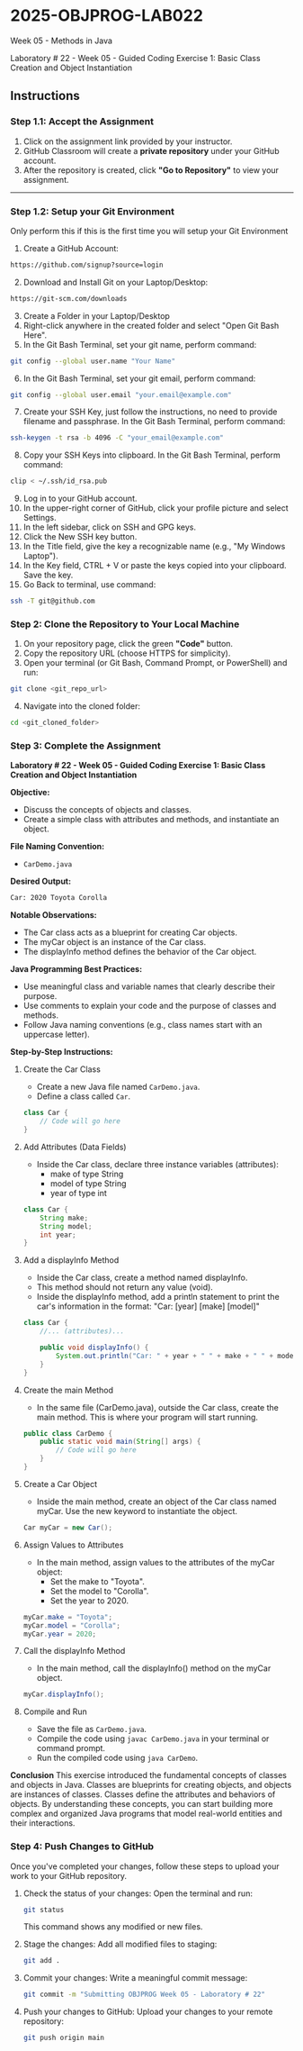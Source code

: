 # **2025-OBJPROG-LAB022**
Week 05 - Methods in Java

Laboratory # 22 - Week 05 - Guided Coding Exercise 1: Basic Class Creation and Object Instantiation

## **Instructions**

### **Step 1.1: Accept the Assignment**

   1. Click on the assignment link provided by your instructor.
   2. GitHub Classroom will create a **private repository** under your GitHub account.
   3. After the repository is created, click **"Go to Repository"** to view your assignment.

---

### **Step 1.2: Setup your Git Environment**
Only perform this if this is the first time you will setup your Git Environment

   1. Create a GitHub Account:
   ```bash
   https://github.com/signup?source=login
   ```
      
   2. Download and Install Git on your Laptop/Desktop:
   ```bash
   https://git-scm.com/downloads
   ```
   
   3. Create a Folder in your Laptop/Desktop
   4. Right-click anywhere in the created folder and select "Open Git Bash Here".
   5. In the Git Bash Terminal, set your git name, perform command:
   ```bash
   git config --global user.name "Your Name"
   ```
   
   6. In the Git Bash Terminal, set your git email, perform command:
   ```bash
   git config --global user.email "your.email@example.com"
   ```
   
   7. Create your SSH Key, just follow the instructions, no need to provide filename and passphrase. In the Git Bash Terminal, perform command:
   ```bash
   ssh-keygen -t rsa -b 4096 -C "your_email@example.com"
   ```
   
   8. Copy your SSH Keys into clipboard. In the Git Bash Terminal, perform command:
   ```bash
   clip < ~/.ssh/id_rsa.pub
   ```
   
   9. Log in to your GitHub account.
   10. In the upper-right corner of GitHub, click your profile picture and select Settings.
   11. In the left sidebar, click on SSH and GPG keys.
   12. Click the New SSH key button.
   13. In the Title field, give the key a recognizable name (e.g., "My Windows Laptop").
   14. In the Key field, CTRL + V or paste the keys copied into your clipboard. Save the key.
   15. Go Back to terminal, use command:
   ```bash
   ssh -T git@github.com
   ```

### **Step 2: Clone the Repository to Your Local Machine**

   1. On your repository page, click the green **"Code"** button.
   2. Copy the repository URL (choose HTTPS for simplicity).
   3. Open your terminal (or Git Bash, Command Prompt, or PowerShell) and run:
   
   ```bash
   git clone <git_repo_url>
   ```
   
   4. Navigate into the cloned folder:
   
   ```bash
   cd <git_cloned_folder>
   ```

### **Step 3: Complete the Assignment**

**Laboratory # 22 - Week 05 - Guided Coding Exercise 1: Basic Class Creation and Object Instantiation**

   **Objective:**
   - Discuss the concepts of objects and classes.
   - Create a simple class with attributes and methods, and instantiate an object.

   **File Naming Convention:**
   - `CarDemo.java`

   **Desired Output:**
   ```txt
   Car: 2020 Toyota Corolla
   ```

   **Notable Observations:**
   - The Car class acts as a blueprint for creating Car objects.
   - The myCar object is an instance of the Car class.
   - The displayInfo method defines the behavior of the Car object.

   **Java Programming Best Practices:**
   - Use meaningful class and variable names that clearly describe their purpose.
   - Use comments to explain your code and the purpose of classes and methods.
   - Follow Java naming conventions (e.g., class names start with an uppercase letter).
      
   **Step-by-Step Instructions:**

   1. Create the Car Class
      - Create a new Java file named `CarDemo.java`.
      - Define a class called `Car`.
      ```Java      
      class Car {
          // Code will go here
      }
      ```
            
   2. Add Attributes (Data Fields)
      - Inside the Car class, declare three instance variables (attributes):
         - make of type String
         - model of type String
         - year of type int
      ```Java
      class Car {
          String make;
          String model;
          int year;
      }
      ```

   3. Add a displayInfo Method
      - Inside the Car class, create a method named displayInfo.
      - This method should not return any value (void).
      - Inside the displayInfo method, add a println statement to print the car's information in the format: "Car: [year] [make] [model]"
      ```Java
      class Car {
          //... (attributes)...
      
          public void displayInfo() {
              System.out.println("Car: " + year + " " + make + " " + model);
          }
      }
      ```

   4. Create the main Method
      - In the same file (CarDemo.java), outside the Car class, create the main method. This is where your program will start running.
      ```Java
      public class CarDemo {
          public static void main(String[] args) {
              // Code will go here
          }
      }
      ```

   5. Create a Car Object
      - Inside the main method, create an object of the Car class named myCar. Use the new keyword to instantiate the object.
      ```Java
      Car myCar = new Car();
      ```

   6. Assign Values to Attributes
      - In the main method, assign values to the attributes of the myCar object:
         - Set the make to "Toyota".
         - Set the model to "Corolla".
         - Set the year to 2020.
      ```Java
      myCar.make = "Toyota";
      myCar.model = "Corolla";
      myCar.year = 2020;
      ```

   7. Call the displayInfo Method
      - In the main method, call the displayInfo() method on the myCar object.
      ```Java
      myCar.displayInfo();
      ```

   8. Compile and Run
       - Save the file as `CarDemo.java`.
       - Compile the code using `javac CarDemo.java` in your terminal or command prompt.
       - Run the compiled code using `java CarDemo`.

   **Conclusion**
   This exercise introduced the fundamental concepts of classes and objects in Java. Classes are blueprints for creating objects, and objects are instances of classes. Classes define the attributes and behaviors of objects. By understanding these concepts, you can start building more complex and organized Java programs that model real-world entities and their interactions.

### **Step 4: Push Changes to GitHub**
Once you've completed your changes, follow these steps to upload your work to your GitHub repository.

1. Check the status of your changes:
   Open the terminal and run:
   
   ```bash
   git status
   ```
   This command shows any modified or new files.
   
2. Stage the changes:
   Add all modified files to staging:
   
   ```bash
   git add .
   ```
   
3. Commit your changes:
   Write a meaningful commit message:
   
   ```bash
   git commit -m "Submitting OBJPROG Week 05 - Laboratory # 22"
   ```
   
4. Push your changes to GitHub:
   Upload your changes to your remote repository:
   
   ```bash
   git push origin main
   ```
